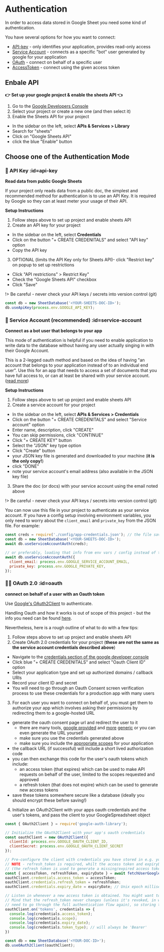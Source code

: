 # Authentication

In order to access data stored in Google Sheet you need some kind of authentication.

You have several options for how you want to connect:

- [API-key](#api-key) - only identifies your application, provides read-only access
- [Service Account](#service-account) - connects as a specific "bot" user generated by google for your application
- [OAuth](#oauth) - connect on behalf of a specific user
- [AccessToken](#access-token) - connect using the given access token


## Enbale API
**👉 Set up your google project & enable the sheets API 👈**
1. Go to the [Google Developers Console](https://console.developers.google.com/)
2. Select your project or create a new one (and then select it)
3. Enable the Sheets API for your project
  - In the sidebar on the left, select **APIs & Services > Library**
  - Search for "sheets"
  - Click on "Google Sheets API"
  - click the blue "Enable" button

## Choose one of the Authentication Mode
### 🔑 API Key :id=api-key
**Read data from public Google Sheets**

If your project only reads data from a public doc, the simplest and recommended method for authentication is to use an API Key.
It is required by Google so they can at least meter your usage of their API.

__Setup Instructions__
1. Follow steps above to set up project and enable sheets API
2. Create an API key for your project
  - In the sidebar on the left, select **Credentials**
  - Click on the button "+ CREATE CREDENITALS" and select "API key" option
  - Copy the API key
3. OPTIONAL (limits the API Key only for Sheets API)- click "Restrict key" on popup to set up restrictions
  - Click "API restrictions" > Restrict Key"
  - Check the "Google Sheets API" checkbox
  - Click "Save"

!> Be careful - never check your API keys / secrets into version control (git)

```javascript
const db = new SheetDatabase('<YOUR-SHEETS-DOC-ID>');
db.useApiKey(process.env.GOOGLE_API_KEY);
```



### 🤖 Service Account (recommended) :id=service-account
**Connect as a bot user that belongs to your app**

This mode of authentication is helpful if you need to enable application to write data to the database without having any user actually singing in with their Google Account.

This is a 2-legged oauth method and based on the idea of having "an account that belongs to your application instead of to an individual end user". Use this for an app that needs to access a set of documents that you have full access to, or can at least be shared with your service account. ([read more](https://developers.google.com/identity/protocols/OAuth2ServiceAccount))

__Setup Instructions__

1. Follow steps above to set up project and enable sheets API
2. Create a service account for your project
  - In the sidebar on the left, select **APIs & Services > Credentials**
  - Click on the button "+ CREATE CREDENITALS" and select "Service account" option
  - Enter name, description, click "CREATE"
  - You can skip permissions, click "CONTINUE"
  - Click "+ CREATE KEY" button
  - Select the "JSON" key type option
  - Click "Create" button
  - your JSON key file is generated and downloaded to your machine (__it is the only copy!__)
  - click "DONE"
  - note your service account's email address (also available in the JSON key file)
3. Share the doc (or docs) with your service account using the email noted above

!> Be careful - never check your API keys / secrets into version control (git)

You can now use this file in your project to authenticate as your service account. If you have a config setup involving environment variables, you only need to worry about the `client_email` and `private_key` from the JSON file. For example:

```javascript
const creds = require('./config/app-credentials.json'); // the file saved above
const db = new SheetDatabase('<YOUR-SHEETS-DOC-ID>');
await db.useServiceAccountAuth(creds);

// or preferably, loading that info from env vars / config instead of the file
await db.useServiceAccountAuth({
  client_email: process.env.GOOGLE_SERVICE_ACCOUNT_EMAIL,
  private_key: process.env.GOOGLE_PRIVATE_KEY,
});
```



### 👨‍💻 OAuth 2.0 :id=oauth
**connect on behalf of a user with an Oauth token**

Use [Google's OAuth2Client](https://github.com/googleapis/google-auth-library-nodejs#oauth2) to authenticate.

Handling Oauth and how it works is out of scope of this project - but the info you need can be found [here](https://developers.google.com/identity/protocols/oauth2).

Nevertheless, here is a rough outline of what to do with a few tips:
1. Follow steps above to set up project and enable sheets API
2. Create OAuth 2.0 credentials for your project (**these are not the same as the service account credentials described above**)
  - Navigate to the [credentials section of the google developer console](https://console.cloud.google.com/apis/credentials)
  - Click blue "+ CREATE CREDENITALS" and select "Oauth Client ID" option
  - Select your application type and set up authorized domains / callback URIs
  - Record your client ID and secret
  - You will need to go through an Oauth Consent screen verification process to use these credentials for a production app with many users
3. For each user you want to connect on behalf of, you must get them to authorize your app which involves asking their permissions by redirecting them to a google-hosted URL
  - generate the oauth consent page url and redirect the user to it
    - there are many tools, [google provided](https://github.com/googleapis/google-api-nodejs-client#oauth2-client) and [more](https://www.npmjs.com/package/simple-oauth2) [generic](https://www.npmjs.com/package/hellojs) or you can even generate the URL yourself
    - make sure you use the credentials generated above
    - make sure you include the [appropriate scopes](https://developers.google.com/identity/protocols/oauth2/scopes#sheets) for your application
  - the callback URL (if successful) will include a short lived authorization code
  - you can then exchange this code for the user's oauth tokens which include:
    - an access token (that expires) which can be used to make API requests on behalf of the user, limited to the scopes requested and approved
    - a refresh token (that does not expire) which can be used to generate new access tokens
  - save these tokens somewhere secure like a database (ideally you should encrypt these before saving!)
4. Initialize an OAuth2Client with your apps oauth credentials and the user's tokens, and pass the client to your GoogleSpreadsheet object


```javascript
const { OAuth2Client } = require('google-auth-library');

// Initialize the OAuth2Client with your app's oauth credentials
const oauthClient = new OAuth2Client({
  clientId: process.env.GOOGLE_OAUTH_CLIENT_ID,
  clientSecret: process.env.GOOGLE_OAUTH_CLIENT_SECRET
});

// Pre-configure the client with credentials you have stored in e.g. your database
// NOTE - refresh_token is required, whilt the access token and expiryDate are optional
// (the refresh token is used to generate a missing/expired access token)
const { accessToken, refreshToken, expiryDate } = await fetchUserGoogleCredsFromDatabase();
oauthClient.credentials.access_token = accessToken;
oauthClient.credentials.refresh_token = refreshToken;
oauthClient.credentials.expiry_date = expiryDate; // Unix epoch milliseconds

// Listen in whenever a new access token is obtained. You might want to store them in your database.
// Mind that the refresh_token never changes (unless it's revoked, in which case your end-user will
// need to go through the full authentication flow again), so storing the new access_token is optional.
oauthClient.on('tokens', credentials => {
  console.log(credentials.access_token);
  console.log(credentials.scope);
  console.log(credentials.expiry_date);
  console.log(credentials.token_type); // will always be 'Bearer'
})

const db = new SheetDatabase('<YOUR-DOC-ID>');
db.useOAuth2Client(oauthClient);
```